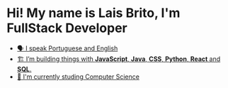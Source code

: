 <h1> Hi! My name is Lais Brito, I'm FullStack Developer </h1>

<div>
  <a href="https://github.com/laisbrito1">
  
</div>

  - 🗣️ I speak Portuguese and English 
  - 🏗️  I’m building things with **JavaScript**, **Java**, **CSS**, **Python**, **React** and **SQL**.
  - 👯 I'm currently studing Computer Science
</div>
